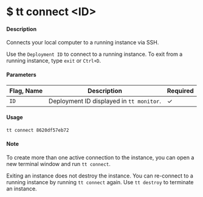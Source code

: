 <h1 class="title">$ tt connect &lt;ID&gt;</h1>

#### Description

Connects your local computer to a running instance via SSH.

Use the `Deployment ID` to connect to a running instance. To exit from a running instance, type `exit` or `Ctrl+D`.

#### Parameters

| Flag, Name | Description                              | Required |
| ---------- | ---------------------------------------- | -------- |
| `ID`       | Deployment ID displayed in `tt monitor`. | ✓        |

#### Usage

```bash
tt connect 8620df57eb72
```

#### Note

To create more than one active connection to the instance, you can open a new terminal window and run `tt connect`.

Exiting an instance does not destroy the instance. You can re-connect to a running instance by running `tt connect` again. Use `tt destroy` to terminate an instance.
